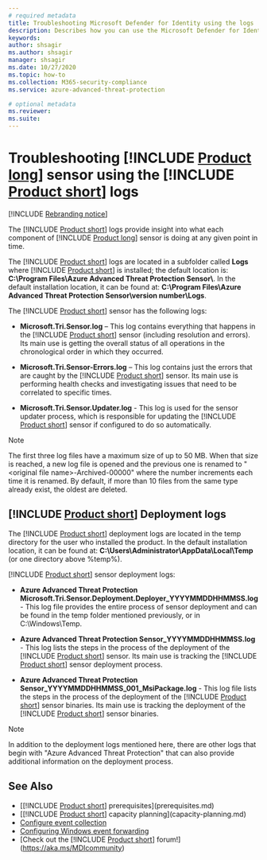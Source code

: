 ```yaml
---
# required metadata
title: Troubleshooting Microsoft Defender for Identity using the logs
description: Describes how you can use the Microsoft Defender for Identity logs to troubleshoot issues
keywords:
author: shsagir
ms.author: shsagir
manager: shsagir
ms.date: 10/27/2020
ms.topic: how-to
ms.collection: M365-security-compliance
ms.service: azure-advanced-threat-protection

# optional metadata
ms.reviewer:
ms.suite:
---
```


# Troubleshooting [!INCLUDE [Product long](includes/product-long.md)] sensor using the [!INCLUDE [Product short](includes/product-short.md)] logs

[!INCLUDE [Rebranding notice](includes/rebranding.md)]

The [!INCLUDE [Product short](includes/product-short.md)] logs provide insight into what each component of [!INCLUDE [Product long](includes/product-long.md)] sensor is doing at any given point in time.

The [!INCLUDE [Product short](includes/product-short.md)] logs are located in a subfolder called **Logs** where [!INCLUDE [Product short](includes/product-short.md)] is installed; the default location is: **C:\Program Files\Azure Advanced Threat Protection Sensor\\**. In the default installation location, it can be found at: **C:\Program Files\Azure Advanced Threat Protection Sensor\version number\Logs**.

The [!INCLUDE [Product short](includes/product-short.md)] sensor has the following logs:

- **Microsoft.Tri.Sensor.log** – This log contains everything that happens in the [!INCLUDE [Product short](includes/product-short.md)] sensor (including resolution and errors). Its main use is getting the overall status of all operations in the chronological order in which they occurred.

- **Microsoft.Tri.Sensor-Errors.log** – This log contains just the errors that are caught by the [!INCLUDE [Product short](includes/product-short.md)] sensor. Its main use is performing health checks and investigating issues that need to be correlated to specific times.

- **Microsoft.Tri.Sensor.Updater.log** - This log is used for the sensor updater process, which is responsible for updating the [!INCLUDE [Product short](includes/product-short.md)] sensor if configured to do so automatically.

> [!NOTE]
> The first three log files have a maximum size of up to 50 MB. When that size is reached, a new log file is opened and the previous one is renamed to "&lt;original file name&gt;-Archived-00000" where the number increments each time it is renamed. By default, if more than 10 files from the same type already exist, the oldest are deleted.

## [!INCLUDE [Product short](includes/product-short.md)] Deployment logs

The [!INCLUDE [Product short](includes/product-short.md)] deployment logs are located in the temp directory for the user who installed the product. In the default installation location, it can be found at: **C:\Users\Administrator\AppData\Local\Temp** (or one directory above %temp%).

[!INCLUDE [Product short](includes/product-short.md)] sensor deployment logs:

- **Azure Advanced Threat Protection Microsoft.Tri.Sensor.Deployment.Deployer_YYYYMMDDHHMMSS.log** - This log file provides the entire process of sensor deployment and can be found in the temp folder mentioned previously, or in C:\Windows\Temp.

- **Azure Advanced Threat Protection Sensor_YYYYMMDDHHMMSS.log** - This log lists the steps in the process of the deployment of the [!INCLUDE [Product short](includes/product-short.md)] sensor. Its main use is tracking the [!INCLUDE [Product short](includes/product-short.md)] sensor deployment process.

- **Azure Advanced Threat Protection Sensor_YYYYMMDDHHMMSS_001_MsiPackage.log** - This log file lists the steps in the process of the deployment of the [!INCLUDE [Product short](includes/product-short.md)] sensor binaries. Its main use is tracking the deployment of the [!INCLUDE [Product short](includes/product-short.md)] sensor binaries.

> [!NOTE]
> In addition to the deployment logs mentioned here, there are other logs that begin with "Azure Advanced Threat Protection" that can also provide additional information on the deployment process.

## See Also

- [[!INCLUDE [Product short](includes/product-short.md)] prerequisites](prerequisites.md)
- [[!INCLUDE [Product short](includes/product-short.md)] capacity planning](capacity-planning.md)
- [Configure event collection](configure-event-collection.md)
- [Configuring Windows event forwarding](configure-event-forwarding.md)
- [Check out the [!INCLUDE [Product short](includes/product-short.md)] forum!](https://aka.ms/MDIcommunity)
